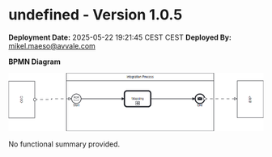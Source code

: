 # undefined - Version 1.0.5

**Deployment Date:** 2025-05-22 19:21:45 CEST CEST
**Deployed By:** mikel.maeso@avvale.com



**BPMN Diagram**

![BPMN Diagram](./Check_Connectivity_to_SAP_Business_Suite_MMZ-1.0.5.png "BPMN Diagram for Check_Connectivity_to_SAP_Business_Suite_MMZ v1.0.5")

No functional summary provided.